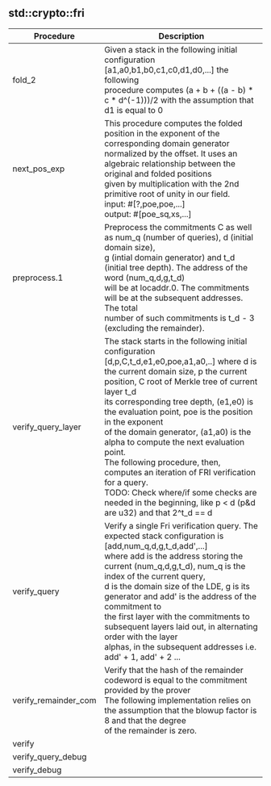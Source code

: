 
## std::crypto::fri
| Procedure | Description |
| ----------- | ------------- |
| fold_2 |  Given a stack in the following initial configuration [a1,a0,b1,b0,c1,c0,d1,d0,...] the following<br /> procedure computes (a + b + ((a - b) * c * d^(-1)))/2 with the assumption that d1 is equal to 0 |
| next_pos_exp |  This procedure computes the folded position in the exponent of the corresponding domain generator<br /> normalized by the offset. It uses an algebraic relationship between the original and folded positions<br /> given by multiplication with the 2nd primitive root of unity in our field.<br /> input:    #[?,poe,poe,...]<br /> output:   #[poe_sq,xs,...] |
| preprocess.1 |  Preprocess the commitments C as well as num_q (number of queries), d (initial domain size),<br /> g (intial domain generator) and t_d (initial tree depth). The address of the word (num_q,d,g,t_d)<br /> will be at locaddr.0. The commitments will be at the subsequent addresses. The total <br /> number of such commitments is t_d - 3 (excluding the remainder). |
| verify_query_layer |  The stack starts in the following initial configuration [d,p,C,t_d,e1,e0,poe,a1,a0,..] where d is <br /> the current domain size, p the current position, C root of Merkle tree of current layer t_d <br /> its corresponding tree depth, (e1,e0) is the evaluation point, poe is the position in the exponent<br /> of the domain generator, (a1,a0) is the alpha to compute the next evaluation point.<br /> The following procedure, then, computes an iteration of FRI verification for a query.<br /> TODO: Check where/if some checks are needed in the beginning, like p < d (p&d are u32) and that 2^t_d == d  |
| verify_query |  Verify a single Fri verification query. The expected stack configuration is [add,num_q,d,g,t_d,add',...]<br /> where add is the address storing the current (num_q,d,g,t_d), num_q is the index of the current query,<br /> d is the domain size of the LDE, g is its generator and add' is the address of the commitment to <br /> the first layer with the commitments to subsequent layers laid out, in alternating order with the layer<br /> alphas, in the subsequent addresses i.e. add' + 1, add' + 2 ... |
| verify_remainder_com |  Verify that the hash of the remainder codeword is equal to the commitment provided by the prover<br /> The following implementation relies on the assumption that the blowup factor is 8 and that the degree<br /> of the remainder is zero. |
| verify |  |
| verify_query_debug |  |
| verify_debug |  |
